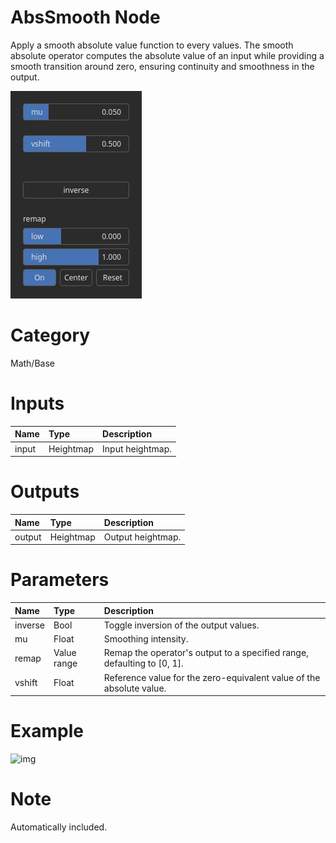 
AbsSmooth Node
==============


Apply a smooth absolute value function to every values. The smooth absolute operator computes the absolute value of an input while providing a smooth transition around zero, ensuring continuity and smoothness in the output.



![img](../../images/nodes/AbsSmooth_settings.png)


# Category


Math/Base
# Inputs

|Name|Type|Description|
| :--- | :--- | :--- |
|input|Heightmap|Input heightmap.|

# Outputs

|Name|Type|Description|
| :--- | :--- | :--- |
|output|Heightmap|Output heightmap.|

# Parameters

|Name|Type|Description|
| :--- | :--- | :--- |
|inverse|Bool|Toggle inversion of the output values.|
|mu|Float|Smoothing intensity.|
|remap|Value range|Remap the operator's output to a specified range, defaulting to [0, 1].|
|vshift|Float|Reference value for the zero-equivalent value of the absolute value.|

# Example


![img](../../images/nodes/AbsSmooth.png)

  
# Note

Automatically included.
